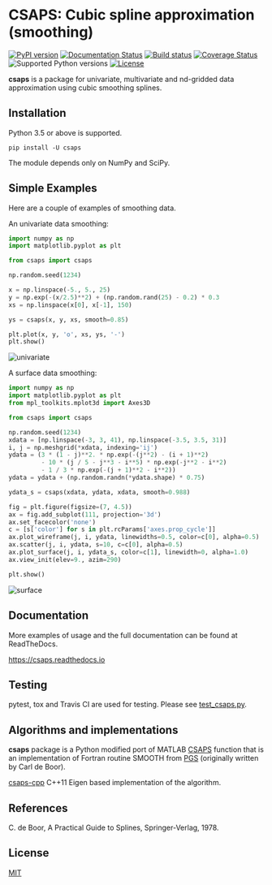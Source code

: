 # CSAPS: Cubic spline approximation (smoothing)

[![PyPI version](https://img.shields.io/pypi/v/csaps.svg)](https://pypi.python.org/pypi/csaps)
[![Documentation Status](https://readthedocs.org/projects/csaps/badge/?version=latest)](https://csaps.readthedocs.io/en/latest/?badge=latest)
[![Build status](https://travis-ci.org/espdev/csaps.svg?branch=master)](https://travis-ci.org/espdev/csaps)
[![Coverage Status](https://coveralls.io/repos/github/espdev/csaps/badge.svg?branch=master)](https://coveralls.io/github/espdev/csaps?branch=master)
![Supported Python versions](https://img.shields.io/pypi/pyversions/csaps.svg)
[![License](https://img.shields.io/pypi/l/csaps.svg)](LICENSE)

**csaps** is a package for univariate, multivariate and nd-gridded data approximation using cubic smoothing splines.

## Installation

Python 3.5 or above is supported.

```
pip install -U csaps
```

The module depends only on NumPy and SciPy.

## Simple Examples

Here are a couple of examples of smoothing data.

An univariate data smoothing:

```python
import numpy as np
import matplotlib.pyplot as plt

from csaps import csaps

np.random.seed(1234)

x = np.linspace(-5., 5., 25)
y = np.exp(-(x/2.5)**2) + (np.random.rand(25) - 0.2) * 0.3
xs = np.linspace(x[0], x[-1], 150)

ys = csaps(x, y, xs, smooth=0.85)

plt.plot(x, y, 'o', xs, ys, '-')
plt.show()
```

![univariate](https://user-images.githubusercontent.com/1299189/72231304-cd774380-35cb-11ea-821d-d5662cc1eedf.png)

A surface data smoothing:

```python
import numpy as np
import matplotlib.pyplot as plt
from mpl_toolkits.mplot3d import Axes3D

from csaps import csaps

np.random.seed(1234)
xdata = [np.linspace(-3, 3, 41), np.linspace(-3.5, 3.5, 31)]
i, j = np.meshgrid(*xdata, indexing='ij')
ydata = (3 * (1 - j)**2. * np.exp(-(j**2) - (i + 1)**2)
         - 10 * (j / 5 - j**3 - i**5) * np.exp(-j**2 - i**2)
         - 1 / 3 * np.exp(-(j + 1)**2 - i**2))
ydata = ydata + (np.random.randn(*ydata.shape) * 0.75)

ydata_s = csaps(xdata, ydata, xdata, smooth=0.988)

fig = plt.figure(figsize=(7, 4.5))
ax = fig.add_subplot(111, projection='3d')
ax.set_facecolor('none')
c = [s['color'] for s in plt.rcParams['axes.prop_cycle']]
ax.plot_wireframe(j, i, ydata, linewidths=0.5, color=c[0], alpha=0.5)
ax.scatter(j, i, ydata, s=10, c=c[0], alpha=0.5)
ax.plot_surface(j, i, ydata_s, color=c[1], linewidth=0, alpha=1.0)
ax.view_init(elev=9., azim=290)

plt.show()
```

![surface](https://user-images.githubusercontent.com/1299189/72231252-7a9d8c00-35cb-11ea-8890-487b8a7dbd1d.png)

## Documentation

More examples of usage and the full documentation can be found at ReadTheDocs.

https://csaps.readthedocs.io

## Testing

pytest, tox and Travis CI are used for testing. Please see [test_csaps.py](tests).

## Algorithms and implementations

**csaps** package is a Python modified port of MATLAB [CSAPS](https://www.mathworks.com/help/curvefit/csaps.html) function that is an implementation of 
Fortran routine SMOOTH from [PGS](http://pages.cs.wisc.edu/~deboor/pgs/) (originally written by Carl de Boor).

[csaps-cpp](https://github.com/espdev/csaps-cpp) C++11 Eigen based implementation of the algorithm.

## References

C. de Boor, A Practical Guide to Splines, Springer-Verlag, 1978.

## License

[MIT](https://choosealicense.com/licenses/mit/)
